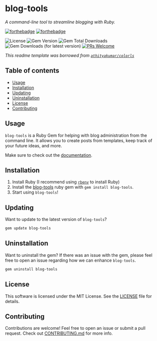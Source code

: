 # blog-tools
*A command-line tool to streamline blogging with Ruby.*

[![forthebadge](https://forthebadge.com/images/badges/made-with-ruby.svg)](https://forthebadge.com)
[![forthebadge](https://forthebadge.com/images/badges/built-with-love.svg)](https://forthebadge.com)

![License](https://img.shields.io/github/license/slavetomints/blog-tools)
![Gem Version](https://img.shields.io/gem/v/blog-tools?label=gem%20version)
![Gem Total Downloads](https://img.shields.io/gem/dt/blog-tools?label=downloads@total)
![Gem Downloads (for latest version)](https://img.shields.io/gem/dtv/blog-tools)
[![PRs Welcome](https://img.shields.io/badge/PRs-welcome-brightgreen.svg?style=shields)](http://makeapullrequest.com)


*This readme template was borrowed from [`athityakumar/colorls`](https://github.com/athityakumar/colorls)*  

## Table of contents

- [Usage](#usage)
- [Installation](#installation)
- [Updating](#updating)
- [Uninstallation](#uninstallation)
- [License](#license)
- [Contributing](#contributing)

## Usage


`blog-tools` is a Ruby Gem for helping with blog administration from the command line. It allows you to create posts from templates, keep track of your future ideas, and more.

Make sure to check out the [documentation](https://slavetomints.com/blog-tools).

## Installation

1. Install Ruby (I recommend using [`rbenv`](https://github.com/rbenv/rbenv) to install Ruby)
2. Install the [blog-tools](https://rubygems.org/gems/blog-tools/) ruby gem with `gem install blog-tools`.
3. Start using `blog-tools`!

## Updating

Want to update to the latest version of `blog-tools`?

```sh
gem update blog-tools
```

## Uninstallation

Want to uninstall the gem? If there was an issue with the gem, please feel free to open an issue regarding how we can enhance `blog-tools`.

```sh
gem uninstall blog-tools
```

## License

This software is licensed under the MIT License. See the [LICENSE](https://github.com/Slavetomints/blog-tools/blob/main/LICENSE) file for details.

## Contributing

Contributions are welcome! Feel free to open an issue or submit a pull request. Check out [CONTRIBUTING.md](https://github.com/Slavetomints/blog-tools/blob/main/CONTRIBUTING.md) for more info.
